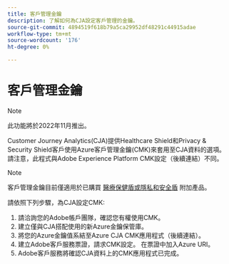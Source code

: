 ```yaml
---
title: 客戶管理金鑰
description: 了解如何為CJA設定客戶管理的金鑰。
source-git-commit: 4894519f618b79a5ca29952df48291c44915adae
workflow-type: tm+mt
source-wordcount: '176'
ht-degree: 0%

---
```


# 客戶管理金鑰

>[!NOTE]
>
>此功能將於2022年11月推出。

Customer Journey Analytics(CJA)提供Healthcare Shield和Privacy &amp; Security Shield客戶使用Azure客戶管理金鑰(CMK)來套用至CJA資料的選項。  請注意，此程式與Adobe Experience Platform CMK設定（後續連結）不同。

>[!NOTE]
>
>客戶管理金鑰目前僅適用於已購買 [醫療保健盾或隱私和安全盾](https://experienceleague.adobe.com/docs/blueprints-learn/architecture/vertical-blueprints/healthcare-vertical.html%3Flang%3Den) 附加產品。

請依照下列步驟，為CJA設定CMK:

1. 請洽詢您的Adobe帳戶團隊，確認您有權使用CMK。
1. 建立僅與CJA搭配使用的新Azure金鑰保管庫。
1. 將您的Azure金鑰值系結至Azure CJA CMK應用程式（後續連結）。
1. 建立Adobe客戶服務票證，請求CMK設定。 在票證中加入Azure URI。
1. Adobe客戶服務將確認CJA資料上的CMK應用程式已完成。
